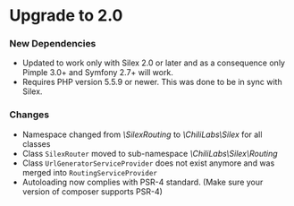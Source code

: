 # Upgrade to 2.0

### New Dependencies

* Updated to work only with Silex 2.0 or later and as a consequence only Pimple
3.0+ and Symfony 2.7+ will work.
* Requires PHP version 5.5.9 or newer. This was done to be in sync with Silex.

### Changes

* Namespace changed from *\SilexRouting* to *\ChiliLabs\Silex* for all classes
* Class ```SilexRouter``` moved to sub-namespace *\ChiliLabs\Silex\Routing*
* Class ```UrlGeneratorServiceProvider``` does not exist anymore and was merged
  into ```RoutingServiceProvider```
* Autoloading now complies with PSR-4 standard. (Make sure your version of
  composer supports PSR-4)
